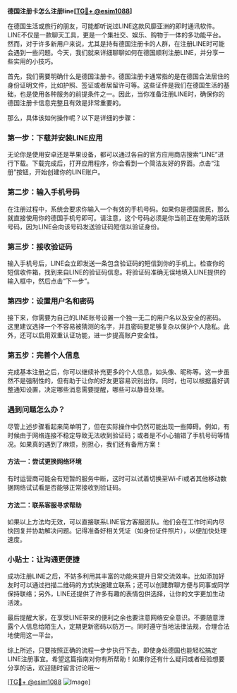 **德国注册卡怎么注册line[[TG💪+ @esim1088](https://t.me/s/esim1088)]**

在德国生活或旅行的朋友，可能都听说过LINE这款风靡亚洲的即时通讯软件。LINE不仅是一款聊天工具，更是一个集社交、娱乐、购物于一体的多功能平台。然而，对于许多新用户来说，尤其是持有德国注册卡的人群，在注册LINE时可能会遇到一些问题。今天，我们就来详细聊聊如何在德国顺利注册LINE，并分享一些实用的小技巧。

首先，我们需要明确什么是德国注册卡。德国注册卡通常指的是在德国合法居住的身份证明文件，比如护照、签证或者居留许可等。这些证件是我们在德国生活的基础，也是使用各种服务的前提条件之一。因此，当你准备注册LINE时，确保你的德国注册卡信息完整且有效是非常重要的。

那么，具体该如何操作呢？以下是详细的步骤：

### 第一步：下载并安装LINE应用

无论你是使用安卓还是苹果设备，都可以通过各自的官方应用商店搜索“LINE”进行下载。下载完成后，打开应用程序，你会看到一个简洁友好的界面。点击“注册”按钮，开始创建你的LINE账户。

### 第二步：输入手机号码

在注册过程中，系统会要求你输入一个有效的手机号码。如果你是德国居民，那么就直接使用你的德国手机号即可。请注意，这个号码必须是你当前正在使用的活跃号码，因为LINE会向该号码发送验证码短信以验证身份。

### 第三步：接收验证码

输入手机号后，LINE会立即发送一条包含验证码的短信到你的手机上。检查你的短信收件箱，找到来自LINE的验证码信息。将验证码准确无误地填入LINE提供的输入框中，然后点击“下一步”。

### 第四步：设置用户名和密码

接下来，你需要为自己的LINE账号设置一个独一无二的用户名以及安全的密码。这里建议选择一个不容易被猜测的名字，并且密码要足够复杂以保护个人隐私。此外，还可以启用双重认证功能，进一步提高账户安全性。

### 第五步：完善个人信息

完成基本注册之后，你可以继续补充更多的个人信息，如头像、昵称等。这一步虽然不是强制性的，但有助于让你的好友更容易识别出你。同时，也可以根据喜好调整通知设置，决定哪些消息需要提醒，哪些可以静音处理。

### 遇到问题怎么办？

尽管上述步骤看起来简单明了，但在实际操作中仍然可能出现一些障碍。例如，有时候由于网络连接不稳定导致无法收到验证码；或者是不小心输错了手机号码等情况。如果真的遇到了麻烦，别担心，我们还有备用方案！

#### 方法一：尝试更换网络环境
有时运营商可能会有短暂的服务中断，这时可以试着切换至Wi-Fi或者其他移动数据网络试试看是否能够正常接收到验证码。

#### 方法二：联系客服寻求帮助
如果以上方法均无效，可以直接联系LINE官方客服团队。他们会在工作时间内尽快回复并协助解决问题。记得准备好相关凭证（如身份证件照片），以便加快处理速度。

### 小贴士：让沟通更便捷

成功注册LINE之后，不妨多利用其丰富的功能来提升日常交流效率。比如添加好友时可以通过扫描二维码的方式快速建立联系；还可以创建群聊方便与同事或同学保持联络；另外，LINE还提供了许多有趣的表情包供选择，让你的文字更加生动活泼。

最后提醒大家，在享受LINE带来的便利之余也要注意网络安全意识。不要随意泄露个人信息给陌生人，定期更新密码以防万一。同时遵守当地法律法规，合理合法地使用这一平台。

综上所述，只要按照正确的流程一步步执行下去，即使身处德国也能轻松搞定LINE注册事宜。希望这篇指南对你有所帮助！如果你还有什么疑问或者经验想要分享的话，欢迎随时留言讨论哦～

[[TG💪+ @esim1088](https://t.me/s/esim1088) ![Image](https://i.postimg.cc/4NQfJmqS/Snipaste-2025-05-13-00-14-12.png)]